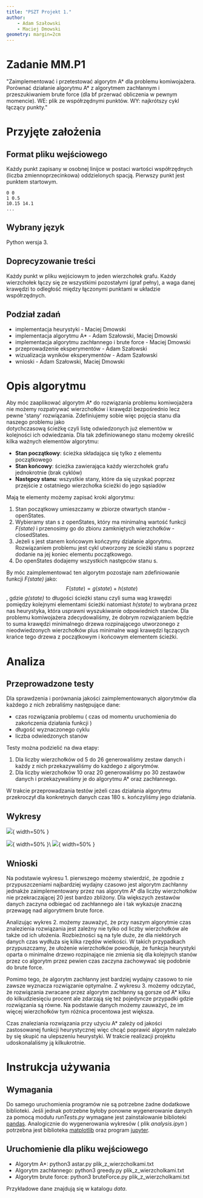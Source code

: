 ```yaml
---
title: "PSZT Projekt 1."
author:
    - Adam Szałowski
    - Maciej Dmowski
geometry: margin=2cm
---
```


# Zadanie MM.P1
"Zaimplementować i przetestować algorytm A\* dla problemu komiwojażera. Porównać działanie algorytmu A\* z algorytmem zachłannym i przeszukiwaniem brute force (dla bf przerwać obliczenia w pewnym momencie). WE: plik ze współrzędnymi punktów. WY: najkrótszy cykl łączący punkty."

# Przyjęte założenia

## Format pliku wejściowego
Każdy punkt zapisany w osobnej linijce w postaci wartości współrzędnych (liczba zmiennoprzecinkowa) oddzielonych spacją. Pierwszy punkt jest punktem startowym.
```
0 0
1 0.5
10.15 14.1
...
```

## Wybrany język
Python wersja 3.

## Doprecyzowanie treści
Każdy punkt w pliku wejściowym to jeden wierzchołek grafu. Każdy wierzchołek łączy się ze wszystkimi pozostałymi (graf pełny), a waga danej krawędzi to odległość między
łączonymi punktami w układzie współrzędnych.

## Podział zadań

- implementacja heurystyki \- Maciej Dmowski
- implementacja algorytmu A* \- Adam Szałowski, Maciej Dmowski
- implementacja algorytmu zachłannego i brute force \- Maciej Dmowski
- przeprowadzenie eksperymentów \- Adam Szałowski
- wizualizacja wyników eksperymentów \- Adam Szałowski
- wnioski \- Adam Szałowski, Maciej Dmowski

# Opis algorytmu

Aby móc zaaplikować algorytm A\* do rozwiązania problemu komiwojażera nie możemy rozpatrywać wierzchołków i krawędzi bezpośrednio lecz pewne 'stany' rozwiązania. 
Zdefiniujemy sobie więc pojęcia stanu dla naszego problemu jako  
dotychczasową ścieżkę czyli listę odwiedzonych już elementów w kolejności ich odwiedzania. 
Dla tak zdefiniowanego stanu możemy określić kilka ważnych elementów algorytmu:

- **Stan początkowy**: ścieżka składająca się tylko z elementu początkowego
- **Stan końcowy**: ścieżka zawierająca każdy wierzchołek grafu jednokrotnie (brak cyklów)
- **Następcy stanu**: wszystkie stany, które da się uzyskać poprzez przejście z ostatniego wierzchołka ścieżki do jego sąsiadów

Mają te elementy możemy zapisać kroki algorytmu:

1. Stan początkowy umieszczamy w zbiorze otwartych stanów - openStates.
2. Wybieramy stan s z openStates, który ma minimalną wartość funkcji *F(state)* i przenosimy go do zbioru zamkniętych wierzchołków - closedStates.
3. Jeżeli s jest stanem końcowym kończymy działanie algorytmu. Rozwiązaniem problemu jest cykl utworzony ze ścieżki stanu s poprzez dodanie na jej koniec elementu początkowego.
4. Do openStates dodajemy wszystkich następców stanu s.

By móc zaimplementować ten algorytm pozostaje nam zdefiniowanie funkcji *F(state)* jako:
$$F(state) = g(state) + h(state)$$ 
, gdzie *g(state)* to długości ścieżki stanu czyli suma wag krawędzi pomiędzy kolejnymi elementami ścieżki 
natomiast *h(state)* to wybrana przez nas heurystyka, która usprawni wyszukiwanie odpowiednich stanów. 
Dla problemu komiwojażera zdecydowaliśmy, że dobrym rozwiązaniem będzie to 
suma krawędzi minimalnego drzewa rozpinającego utworzonego z nieodwiedzonych wierzchołków 
plus minimalne wagi krawędzi łączących krańce tego drzewa z początkowym i końcowym elementem ścieżki.

# Analiza

## Przeprowadzone testy

Dla sprawdzenia i porównania jakości zaimplementowanych algorytmów dla każdego z nich zebraliśmy następujące dane:

- czas rozwiązania problemu ( czas od momentu uruchomienia do zakończenia działania funkcji )
- długość wyznaczonego cyklu
- liczba odwiedzonych stanów

Testy można podzielić na dwa etapy:

1. Dla liczby wierzchołków od 5 do 26 generowaliśmy zestaw danych i każdy z nich przekazywaliśmy do każdego z algorytmów.
2. Dla liczby wierzchołków 10 oraz 20 generowaliśmy po 30 zestawów danych i przekazywaliśmy je do algorytmu A\* oraz zachłannego.

W trakcie przeprowadzania testów jeżeli czas działania algorytmu przekroczył dla konkretnych danych czas 180 s. kończyliśmy jego działania.

## Wykresy

![](plots/test1.png){ width=50% }

![](plots/test2astar.png){ width=50% }\ ![](plots/test2comparison.png){ width=50% }


## Wnioski
Na podstawie wykresu 1. pierwszego możemy stwierdzić, że zgodnie z przypuszczeniami najbardziej wydajny czasowo jest algorytm zachłanny jednakże zaimplementowany przez nas algorytm A\* dla liczby wierzchołków nie przekraczającej 20 jest bardzo zbliżony. Dla większych zestawów danych zaczyna odbiegać od zachłannego ale i tak wykazuje znaczną przewagę nad algorytmem brute force.

Analizując wykres 2. możemy zauważyć, że przy naszym algorytmie czas znalezienia rozwiązania jest zależny nie tylko od liczby wierzchołków ale także od ich ułożenia. Rozbieżności są na tyle duże, że dla niektórych danych czas wydłuża się kilka rzędów wielkości. W takich przypadkach przypuszczamy, że ułożenie wierzchołków powoduje, że funkcja heurystyki oparta o minimalne drzewo rozpinające nie zmienia się dla kolejnych stanów przez co algorytm przez pewien czas zaczyna zachowywać się podobnie do brute force.

Pomimo tego, że algorytm zachłanny jest bardziej wydajny czasowo to nie zawsze wyznacza rozwiązanie optymalne. Z wykresu 3. możemy odczytać, że rozwiązania zwracane przez algorytm zachłanny są gorsze od A\* kilku do kilkudziesięciu procent ale zdarzają się też pojedyncze przypadki gdzie rozwiązania są równe. Na podstawie danych możemy zauważyć, że im więcej wierzchołków tym różnica procentowa jest większa.

Czas znaleziania rozwiązania przy użyciu A\* zależy od jakości zastosowanej funkcji heurystycznej więc chcąć poprawić algorytm należało by się skupić na ulepszeniu heurystyki. W trakcie realizacji projektu udoskonalaliśmy ją kilkukrotnie.

# Instrukcja używania

## Wymagania
Do samego uruchomienia programów nie są potrzebne żadne dodatkowe biblioteki. Jeśli jednak potrzebne byłoby ponowne wygenerowanie danych za pomocą modułu *runTests.py* wymagane jest zainstalowanie biblioteki [pandas](https://pandas.pydata.org/). Analogicznie do wygenerowania wykresów ( plik *analysis.ipyn* ) potrzebna jest biblioteka [matplotlib](https://matplotlib.org/) oraz program [jupyter](https://jupyter.org/index.html).

## Uruchomienie dla pliku wejściowego
- Algorytm A*: python3 astar.py plik_z_wierzcholkami.txt
- Algorytm zachłannego: python3 greedy.py plik_z_wierzcholkami.txt
- Algorytm brute force: python3 bruteForce.py plik_z_wierzcholkami.txt

Przykładowe dane znajdują się w katalogu *data*.



